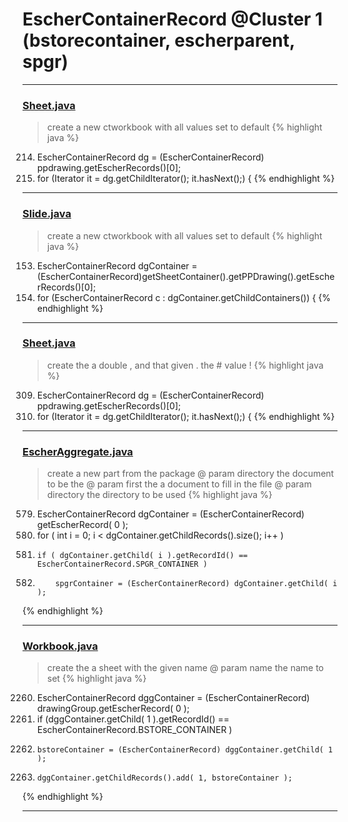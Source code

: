 # EscherContainerRecord @Cluster 1 (bstorecontainer, escherparent, spgr)

***

### [Sheet.java](https://searchcode.com/codesearch/view/97394323/)
> create a new ctworkbook with all values set to default 
{% highlight java %}
214. EscherContainerRecord dg = (EscherContainerRecord) ppdrawing.getEscherRecords()[0];
217. for (Iterator<EscherRecord> it = dg.getChildIterator(); it.hasNext();) {
{% endhighlight %}

***

### [Slide.java](https://searchcode.com/codesearch/view/97394313/)
> create a new ctworkbook with all values set to default 
{% highlight java %}
153. EscherContainerRecord dgContainer = (EscherContainerRecord)getSheetContainer().getPPDrawing().getEscherRecords()[0];
160. for (EscherContainerRecord c : dgContainer.getChildContainers()) {
{% endhighlight %}

***

### [Sheet.java](https://searchcode.com/codesearch/view/97394323/)
> create the a double , and that given . the # value ! 
{% highlight java %}
309. EscherContainerRecord dg = (EscherContainerRecord) ppdrawing.getEscherRecords()[0];
312. for (Iterator<EscherRecord> it = dg.getChildIterator(); it.hasNext();) {
{% endhighlight %}

***

### [EscherAggregate.java](https://searchcode.com/codesearch/view/15642409/)
> create a new part from the package @ param directory the document to be the @ param first the a document to fill in the file @ param directory the directory to be used 
{% highlight java %}
579. EscherContainerRecord dgContainer = (EscherContainerRecord) getEscherRecord( 0 );
581. for ( int i = 0; i < dgContainer.getChildRecords().size(); i++ )
582.     if ( dgContainer.getChild( i ).getRecordId() == EscherContainerRecord.SPGR_CONTAINER )
583.         spgrContainer = (EscherContainerRecord) dgContainer.getChild( i );
{% endhighlight %}

***

### [Workbook.java](https://searchcode.com/codesearch/view/15642358/)
> create the a sheet with the given name @ param name the name to set 
{% highlight java %}
2260. EscherContainerRecord dggContainer = (EscherContainerRecord) drawingGroup.getEscherRecord( 0 );
2262. if (dggContainer.getChild( 1 ).getRecordId() == EscherContainerRecord.BSTORE_CONTAINER )
2264.     bstoreContainer = (EscherContainerRecord) dggContainer.getChild( 1 );
2270.     dggContainer.getChildRecords().add( 1, bstoreContainer );
{% endhighlight %}

***

